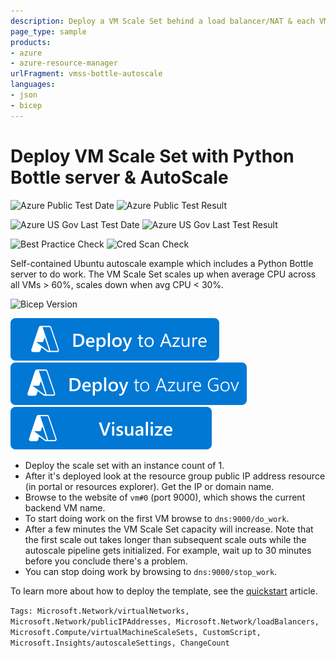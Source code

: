 ```yaml
---
description: Deploy a VM Scale Set behind a load balancer/NAT & each VM running a simple Python Bottle app that does work. With Autoscale configured Scale Set will scale out & in as needed
page_type: sample
products:
- azure
- azure-resource-manager
urlFragment: vmss-bottle-autoscale
languages:
- json
- bicep
---
```

# Deploy VM Scale Set with Python Bottle server & AutoScale

![Azure Public Test Date](https://azurequickstartsservice.blob.core.windows.net/badges/application-workloads/python/vmss-bottle-autoscale/PublicLastTestDate.svg)
![Azure Public Test Result](https://azurequickstartsservice.blob.core.windows.net/badges/application-workloads/python/vmss-bottle-autoscale/PublicDeployment.svg)

![Azure US Gov Last Test Date](https://azurequickstartsservice.blob.core.windows.net/badges/application-workloads/python/vmss-bottle-autoscale/FairfaxLastTestDate.svg)
![Azure US Gov Last Test Result](https://azurequickstartsservice.blob.core.windows.net/badges/application-workloads/python/vmss-bottle-autoscale/FairfaxDeployment.svg)

![Best Practice Check](https://azurequickstartsservice.blob.core.windows.net/badges/application-workloads/python/vmss-bottle-autoscale/BestPracticeResult.svg)
![Cred Scan Check](https://azurequickstartsservice.blob.core.windows.net/badges/application-workloads/python/vmss-bottle-autoscale/CredScanResult.svg)

Self-contained Ubuntu autoscale example which includes a Python Bottle server to do work. The VM Scale Set scales up when average CPU across all VMs > 60%, scales down when avg CPU < 30%.

![Bicep Version](https://azurequickstartsservice.blob.core.windows.net/badges/application-workloads/python/vmss-bottle-autoscale/BicepVersion.svg)

[![Deploy To Azure](https://raw.githubusercontent.com/Azure/azure-quickstart-templates/master/1-CONTRIBUTION-GUIDE/images/deploytoazure.svg?sanitize=true)](https://portal.azure.com/#create/Microsoft.Template/uri/https%3A%2F%2Fraw.githubusercontent.com%2FAzure%2Fazure-quickstart-templates%2Fmaster%2Fapplication-workloads%2Fpython%2Fvmss-bottle-autoscale%2Fazuredeploy.json)
[![Deploy To Azure US Gov](https://raw.githubusercontent.com/Azure/azure-quickstart-templates/master/1-CONTRIBUTION-GUIDE/images/deploytoazuregov.svg?sanitize=true)](https://portal.azure.us/#create/Microsoft.Template/uri/https%3A%2F%2Fraw.githubusercontent.com%2FAzure%2Fazure-quickstart-templates%2Fmaster%2Fapplication-workloads%2Fpython%2Fvmss-bottle-autoscale%2Fazuredeploy.json)
[![Visualize](https://raw.githubusercontent.com/Azure/azure-quickstart-templates/master/1-CONTRIBUTION-GUIDE/images/visualizebutton.svg?sanitize=true)](http://armviz.io/#/?load=https%3A%2F%2Fraw.githubusercontent.com%2FAzure%2Fazure-quickstart-templates%2Fmaster%2Fapplication-workloads%2Fpython%2Fvmss-bottle-autoscale%2Fazuredeploy.json)

- Deploy the scale set with an instance count of 1.
- After it's deployed look at the resource group public IP address resource (in portal or resources explorer). Get the IP or domain name.
- Browse to the website of `vm#0` (port 9000), which shows the current backend VM name.
- To start doing work on the first VM browse to `dns:9000/do_work`.
- After a few minutes the VM Scale Set capacity will increase. Note that the first scale out takes longer than subsequent scale outs while the autoscale pipeline gets initialized. For example, wait up to 30 minutes before you conclude there's a problem.
- You can stop doing work by browsing to `dns:9000/stop_work`.

To learn more about how to deploy the template, see the [quickstart](https://docs.microsoft.com/azure/virtual-machine-scale-sets/quick-create-template-linux) article.

`Tags: Microsoft.Network/virtualNetworks, Microsoft.Network/publicIPAddresses, Microsoft.Network/loadBalancers, Microsoft.Compute/virtualMachineScaleSets, CustomScript, Microsoft.Insights/autoscaleSettings, ChangeCount`
